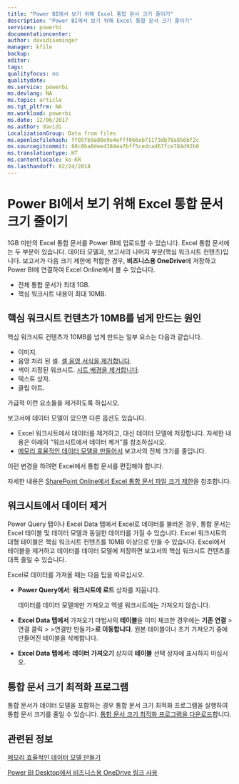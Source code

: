 ```yaml
---
title: "Power BI에서 보기 위해 Excel 통합 문서 크기 줄이기"
description: "Power BI에서 보기 위해 Excel 통합 문서 크기 줄이기"
services: powerbi
documentationcenter: 
author: davidiseminger
manager: kfile
backup: 
editor: 
tags: 
qualityfocus: no
qualitydate: 
ms.service: powerbi
ms.devlang: NA
ms.topic: article
ms.tgt_pltfrm: NA
ms.workload: powerbi
ms.date: 12/06/2017
ms.author: davidi
LocalizationGroup: Data from files
ms.openlocfilehash: ff05fb9a80e9e4efff066eb71173db78a856bf2c
ms.sourcegitcommit: 88c8ba8dee4384ea7bff5cedcad67fce784d92b0
ms.translationtype: HT
ms.contentlocale: ko-KR
ms.lasthandoff: 02/24/2018
---
```

# <a name="reduce-the-size-of-an-excel-workbook-to-view-it-in-power-bi"></a>Power BI에서 보기 위해 Excel 통합 문서 크기 줄이기
1GB 미만의 Excel 통합 문서를 Power BI에 업로드할 수 있습니다. Excel 통합 문서에는 두 부분이 있습니다. 데이터 모델과, 보고서의 나머지 부분(핵심 워크시트 컨텐츠)입니다. 보고서가 다음 크기 제한에 적합한 경우, **비즈니스용 OneDrive**에 저장하고 Power BI에 연결하여 Excel Online에서 볼 수 있습니다.

* 전체 통합 문서가 최대 1GB.
* 핵심 워크시트 내용이 최대 10MB.

## <a name="what-makes-core-worksheet-contents-larger-than-10-mb"></a>핵심 워크시트 컨텐츠가 10MB를 넘게 만드는 원인
핵심 워크시트 컨텐츠가 10MB를 넘게 만드는 일부 요소는 다음과 같습니다.

* 이미지.
* 음영 처리 된 셀. [셀 음영 서식을 제거합니다](https://support.office.com/article/Add-or-change-the-background-color-of-cells-ac10f131-b847-428f-b656-d65375fb815e).
* 색이 지정된 워크시트. [시트 배경을 제거합니다](https://support.office.com/en-US/article/add-or-remove-a-sheet-background-3577a762-8450-4556-96a2-cc265abc00a8).
* 텍스트 상자.
* 클립 아트.

가급적 이런 요소들을 제거하도록 하십시오. 

보고서에 데이터 모델이 있으면 다른 옵션도 있습니다. 

* Excel 워크시트에서 데이터를 제거하고, 대신 데이터 모델에 저장합니다. 자세한 내용은 아래의 “워크시트에서 데이터 제거”를 참조하십시오. 
* [메모리 효율적인 데이터 모델을 만들어서](https://support.office.com/article/Create-a-memory-efficient-Data-Model-using-Excel-2013-and-the-Power-Pivot-add-in-951c73a9-21c4-46ab-9f5e-14a2833b6a70) 보고서의 전체 크기를 줄입니다.

이런 변경을 하려면 Excel에서 통합 문서를 편집해야 합니다.

자세한 내용은 [SharePoint Online에서 Excel 통합 문서 파일 크기 제한](https://support.office.com/article/File-size-limits-for-workbooks-in-SharePoint-Online-9e5bc6f8-018f-415a-b890-5452687b325e)을 참조합니다.

## <a name="remove-data-from-worksheets"></a>워크시트에서 데이터 제거
Power Query 탭이나 Excel Data 탭에서 Excel로 데이터를 불러온 경우, 통합 문서는 Excel 테이블 및 데이터 모델과 동일한 데이터를 가질 수 있습니다. Excel 워크시트의 대형 테이블은 핵심 워크시트 컨텐츠를 10MB 이상으로 만들 수 있습니다. Excel에서 테이블을 제거하고 데이터를 데이터 모델에 저장하면 보고서의 핵심 워크시트 컨텐츠를 대폭 줄일 수 있습니다. 

Excel로 데이터를 가져올 때는 다음 팁을 따르십시오.

* **Power Query에서**: **워크시트에 로드** 상자를 지웁니다.
  
  데이터를 데이터 모델에만 가져오고 엑셀 워크시트에는 가져오지 않습니다.
* **Excel Data 탭에서** 가져오기 마법사의 **테이블**을 이미 체크한 경우에는 **기존 연결** \>연결 클릭 \> \>연결만 만들기\>**로 이동합니다**. 원본 테이블이나 초기 가져오기 중에 만들어진 테이블을 삭제합니다.
* **Excel Data 탭에서**: **데이터 가져오기** 상자의 **테이블** 선택 상자에 표시하지 마십시오.

## <a name="workbook-size-optimizer"></a>통합 문서 크기 최적화 프로그램
통합 문서가 데이터 모델을 포함하는 경우 통합 문서 크기 최적화 프로그램을 실행하여 통합 문서 크기를 줄일 수 있습니다. [통합 문서 크기 최적화 프로그램을 다운로드](https://www.microsoft.com/en-us/download/details.aspx?id=38793)합니다.

## <a name="related-info"></a>관련된 정보
[메모리 효율적인 데이터 모델 만들기](https://support.office.com/article/Create-a-memory-efficient-Data-Model-using-Excel-2013-and-the-Power-Pivot-add-in-951c73a9-21c4-46ab-9f5e-14a2833b6a70)

[Power BI Desktop에서 비즈니스용 OneDrive 링크 사용](desktop-use-onedrive-business-links.md)

